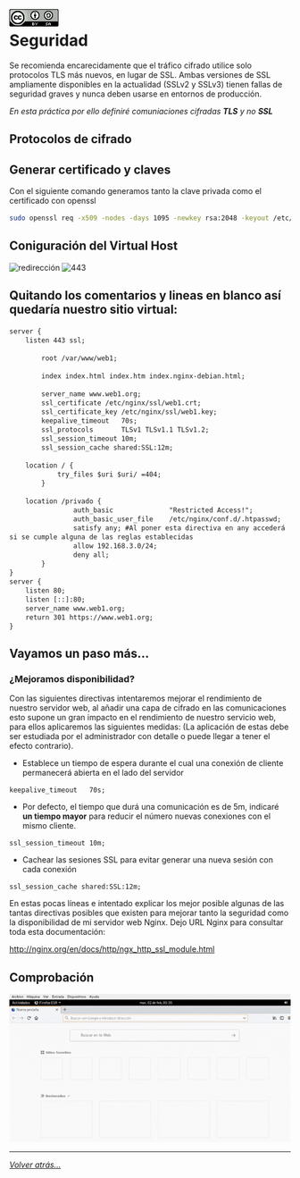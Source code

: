 <img src="../../imagenes/MI-LICENCIA88x31.png" style="float: left; margin-right: 10px;" />

# Seguridad

Se recomienda encarecidamente que el tráfico cifrado utilice solo protocolos TLS más nuevos, en lugar de SSL. Ambas versiones de SSL ampliamente disponibles en la actualidad (SSLv2 y SSLv3) tienen fallas de seguridad graves y nunca deben usarse en entornos de producción.

*En esta práctica por ello definiré comuniaciones cifradas **TLS** y no **SSL***

## Protocolos de cifrado
<!-- Dejo una pequeña tabla con tipos de cifrados: -->

## Generar certificado y claves
Con el siguiente comando generamos tanto la clave privada como el certificado con openssl

```bash
sudo openssl req -x509 -nodes -days 1095 -newkey rsa:2048 -keyout /etc/nginx/ssl/web1.key -out /etc/nginx/ssl/web1.crt
```

<!-- ```bash
sudo openssl req -x509 -nodes -days 1095 -newkey rsa:2048 -keyout /etc/nginx/ssl/web2.key -out /etc/nginx/ssl/web2.crt
``` -->

## Coniguración del Virtual Host

![redirección](../../imagenes/configuracionSeguridad2.png)
![443](../../imagenes/configuracionSeguridad.png)

## **Quitando los comentarios y lineas en blanco así quedaría nuestro sitio virtual:**

```nginx
server {
	listen 443 ssl;

        root /var/www/web1;

        index index.html index.htm index.nginx-debian.html;
	
        server_name www.web1.org;
        ssl_certificate /etc/nginx/ssl/web1.crt;
        ssl_certificate_key /etc/nginx/ssl/web1.key;
    	keepalive_timeout   70s;
    	ssl_protocols       TLSv1 TLSv1.1 TLSv1.2;
    	ssl_session_timeout 10m;
    	ssl_session_cache shared:SSL:12m;
	
	location / {
            try_files $uri $uri/ =404;
        }

	location /privado {
                auth_basic              "Restricted Access!";
                auth_basic_user_file    /etc/nginx/conf.d/.htpasswd;
                satisfy any; #Al poner esta directiva en any accederá si se cumple alguna de las reglas establecidas
                allow 192.168.3.0/24;
                deny all;
        }
}
server {
	listen 80;
	listen [::]:80;
	server_name www.web1.org;
	return 301 https://www.web1.org;
}
```

## Vayamos un paso más...

### ¿Mejoramos disponibilidad?

Con las siguientes directivas intentaremos mejorar el rendimiento de nuestro servidor web, al añadir una capa de cifrado en las comunicaciones esto supone un gran impacto en el rendimiento de nuestro servicio web, para ellos aplicaremos las siguientes medidas: (La aplicación de estas debe ser estudiada por el administrador con detalle o puede llegar a tener el efecto contrario).

- Establece un tiempo de espera durante el cual una conexión de cliente permanecerá abierta en el lado del servidor

```nginx 
keepalive_timeout   70s;
```

- Por defecto, el tiempo que durá una comunicación es de 5m, indicaré **un tiempo mayor** para reducir el número nuevas conexiones con el mismo cliente.

```nginx 
ssl_session_timeout 10m;
```

- Cachear las sesiones SSL para evitar generar una nueva sesión con cada conexión

```nginx
ssl_session_cache shared:SSL:12m;
```

En estas pocas líneas e intentado explicar los mejor posible algunas de las tantas directivas posibles que existen para mejorar tanto la seguridad como la disponibilidad de mi servidor web Nginx. Dejo URL Nginx para consultar toda esta documentación:

<http://nginx.org/en/docs/http/ngx_http_ssl_module.html>

<!-- http://nginx.org/en/docs/http/ngx_http_ssl_module.html#ssl_session_timeout -->
<!-- https://docs.nginx.com/nginx/admin-guide/security-controls/terminating-ssl-http/ -->

## Comprobación

![redirección](../../imagenes/seguridadComprobar.gif)

________________________________________
*[Volver atrás...](../CasosPracticos.md)*